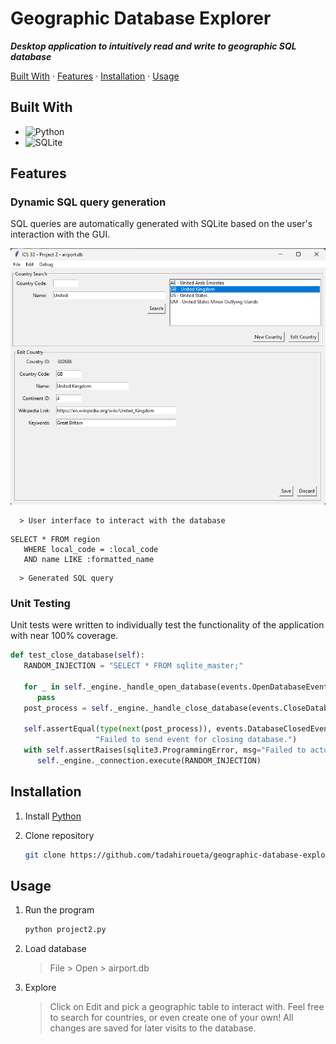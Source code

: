 # Geographic Database Explorer
***Desktop application to intuitively read and write to geographic SQL database***

[Built With](#built-with) · [Features](#features) · [Installation](#installation) · [Usage](#usage)

## Built With

- ![Python](https://img.shields.io/badge/python-3670A0?style=for-the-badge&logo=python&logoColor=ffdd54)
- ![SQLite](https://img.shields.io/badge/sqlite-%2307405e.svg?style=for-the-badge&logo=sqlite&logoColor=white)

## Features

### Dynamic SQL query generation

SQL queries are automatically generated with SQLite based on the user's interaction with the GUI.

![GUI](https://github.com/tadahiroueta/geographic-database-explorer/blob/main/screenshots/edit-gb.png)

      > User interface to interact with the database

```sqlite
SELECT * FROM region
   WHERE local_code = :local_code
   AND name LIKE :formatted_name
```

      > Generated SQL query

### Unit Testing

Unit tests were written to individually test the functionality of the application with near 100% coverage.

```python
def test_close_database(self):
   RANDOM_INJECTION = "SELECT * FROM sqlite_master;"
   
   for _ in self._engine._handle_open_database(events.OpenDatabaseEvent(DATABASE_PATH)):
      pass
   post_process = self._engine._handle_close_database(events.CloseDatabaseEvent())
   
   self.assertEqual(type(next(post_process)), events.DatabaseClosedEvent,
                   "Failed to send event for closing database.")
   with self.assertRaises(sqlite3.ProgrammingError, msg="Failed to actually close database."):
      self._engine._connection.execute(RANDOM_INJECTION)
```

## Installation

1. Install [Python](https://www.python.org/downloads/)

2. Clone repository
    ```sh
    git clone https://github.com/tadahiroueta/geographic-database-explorer.git
    ```
    
## Usage

1. Run the program
    ```sh
    python project2.py
    ```

2. Load database
   > File > Open > airport.db
   
3. Explore
    > Click on Edit and pick a geographic table to interact with. Feel free to search for countries, or even create one of your own! All changes are saved for later visits to the database. 